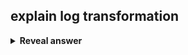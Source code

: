 ## explain log transformation
<details>
<summary><b>Reveal answer</b></summary>
To address skewness and extreme values, we can log&nbsp;<br>X' = log(X)<br><img src="../../../../../media/paste-b40b0b359e0a8c61692a0bf817e5fa3b6788431c.jpg"><br>Good for features that vary over orders of magnitude, or when you care more about ratios than differences
</details>

